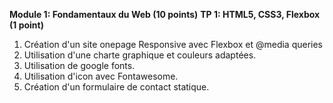 **Module 1: Fondamentaux du Web (10 points)**
**TP 1: HTML5, CSS3, Flexbox (1 point)**
1. Création d'un site onepage Responsive avec Flexbox et @media queries
2. Utilisation d'une charte graphique et couleurs adaptées.
3. Utilisation de google fonts.
4. Utilisation d'icon avec Fontawesome.
5. Création d'un formulaire de contact statique.
